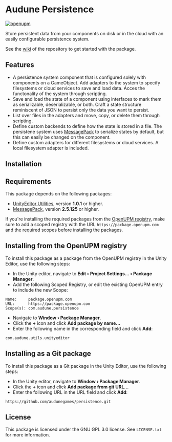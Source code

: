 # Audune Persistence

[![openupm](https://img.shields.io/npm/v/com.audune.persistence?label=openupm&registry_uri=https://package.openupm.com)](https://openupm.com/packages/com.audune.persistence/)

Store persistent data from your components on disk or in the cloud with an easily configurable persistence system.

See the [wiki](https://github.com/audunegames/persistence/wiki) of the repository to get started with the package.

## Features

* A persistence system component that is configured solely with components on a GameObject. Add adapters to the system to specify filesystems or cloud services to save and load data. Acces the functonality of the system through scripting.
* Save and load the state of a component using interfaces to mark them as serializable, deserializable, or both. Craft a state structure reminiscent of JSON to persist only the data you want to persist.
* List over files in the adapters and move, copy, or delete them through scripting.
* Define custom backends to define how the state is stored in a file. The persistene system uses [MessagePack](https://msgpack.org/) to serialize states by default, but this can easily be changed on the component.
* Define custom adapters for different filesystems or cloud services. A local filesystem adapter is included.

## Installation

## Requirements

This package depends on the following packages:

* [UnityEditor Utilities](https://openupm.com/packages/com.audune.utils.unityeditor/), version **1.0.1** or higher.
* [MessagePack](https://openupm.com/packages/net.tnrd.messagepack/), version **2.5.125** or higher.

If you're installing the required packages from the [OpenUPM registry](https://openupm.com/), make sure to add a scoped registry with the URL `https://package.openupm.com` and the required scopes before installing the packages.

## Installing from the OpenUPM registry

To install this package as a package from the OpenUPM registry in the Unity Editor, use the following steps:

* In the Unity editor, navigate to **Edit › Project Settings... › Package Manager**.
* Add the following Scoped Registry, or edit the existing OpenUPM entry to include the new Scope:

```
Name:     package.openupm.com
URL:      https://package.openupm.com
Scope(s): com.audune.persistence
```

* Navigate to **Window › Package Manager**.
* Click the **+** icon and click **Add package by name...**
* Enter the following name in the corresponding field and click **Add**:

```
com.audune.utils.unityeditor
```

## Installing as a Git package

To install this package as a Git package in the Unity Editor, use the following steps:

* In the Unity editor, navigate to **Window › Package Manager**.
* Click the **+** icon and click **Add package from git URL...**
* Enter the following URL in the URL field and click **Add**:

```
https://github.com/audunegames/persistence.git
```


## License

This package is licensed under the GNU GPL 3.0 license. See `LICENSE.txt` for more information.

